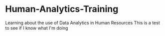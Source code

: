 # Human-Analytics-Training
Learning about the use of Data Analytics in Human Resources
This is a test to see if I know what I'm doing
